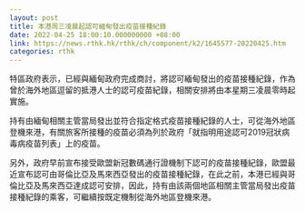```yaml
---
layout: post
title: 本港周三凌晨起認可緬甸發出疫苗接種紀錄
date: 2022-04-25 18:00:10.000000000 +08:00
link: https://news.rthk.hk/rthk/ch/component/k2/1645577-20220425.htm
categories: rthk
---
```


特區政府表示，已經與緬甸政府完成商討，將認可緬甸發出的疫苗接種紀錄，作為曾於海外地區逗留的抵港人士的認可疫苗紀錄，相關安排將由本星期三凌晨零時起實施。

持有由緬甸相關主管當局發出並符合指定格式疫苗接種紀錄的人士，可從海外地區登機來港，有關旅客所接種的疫苗必須為列於政府「就指明用途認可2019冠狀病毒病疫苗列表」上的疫苗。

另外，政府早前宣布接受歐盟新冠數碼通行證機制下認可的疫苗接種紀錄，歐盟最近宣布認可由哥倫比亞及馬來西亞發出的疫苗接種紀錄，在此之前，本港已經與哥倫比亞及馬來西亞達成認可安排，因此，持有由該兩個地區相關主管當局發出疫苗接種紀錄的乘客，可繼續按既定機制從海外地區登機來港。
